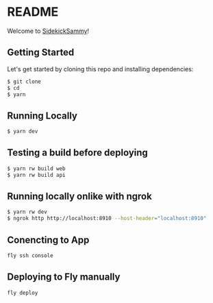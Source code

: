 # README

Welcome to [SidekickSammy](https://sidekicksammy.com)!

## Getting Started

Let's get started by cloning this repo and installing dependencies:

```bash
$ git clone
$ cd
$ yarn
```

## Running Locally

```bash
$ yarn dev
```

## Testing a build before deploying

```bash
$ yarn rw build web
$ yarn rw build api
```

## Running locally onlike with ngrok

```bash
$ yarn rw dev
$ ngrok http http://localhost:8910 --host-header="localhost:8910"
```

## Conencting to App

```bash
fly ssh console
```

## Deploying to Fly manually

```bash
fly deploy
```
